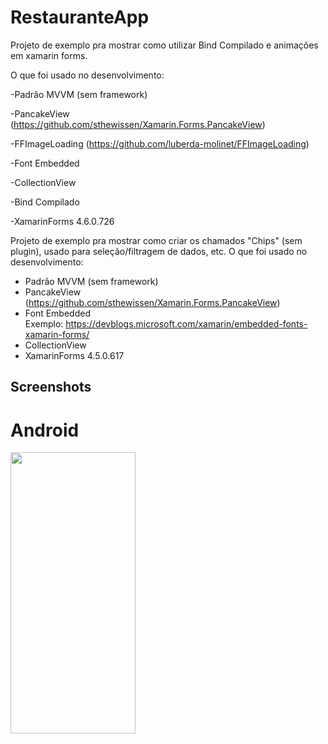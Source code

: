 # RestauranteApp

Projeto de exemplo pra mostrar como utilizar Bind Compilado e animações em xamarin forms.

O que foi usado no desenvolvimento:

-Padrão MVVM (sem framework)

-PancakeView (https://github.com/sthewissen/Xamarin.Forms.PancakeView)

-FFImageLoading (https://github.com/luberda-molinet/FFImageLoading)

-Font Embedded

-CollectionView

-Bind Compilado

-XamarinForms 4.6.0.726

Projeto de exemplo pra mostrar como criar os chamados "Chips" (sem plugin), usado para seleção/filtragem de dados, etc.
O que foi usado no desenvolvimento:
- Padrão MVVM (sem framework)
- PancakeView (https://github.com/sthewissen/Xamarin.Forms.PancakeView)
- Font Embedded <br/> Exemplo: https://devblogs.microsoft.com/xamarin/embedded-fonts-xamarin-forms/
- CollectionView
- XamarinForms 4.5.0.617

## Screenshots

# Android
<img src="https://github.com/EmersonMeloMachado/RestauranteApp/blob/master/Gif/20200430_034202.gif?w=250" height="450" width="200">
